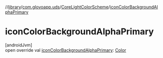 //[library](../../../index.md)/[com.glovoapp.uds](../index.md)/[CoreLightColorScheme](index.md)/[iconColorBackgroundAlphaPrimary](icon-color-background-alpha-primary.md)

# iconColorBackgroundAlphaPrimary

[androidJvm]\
open override val [iconColorBackgroundAlphaPrimary](icon-color-background-alpha-primary.md): [Color](https://developer.android.com/reference/kotlin/androidx/compose/ui/graphics/Color.html)
